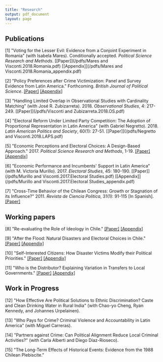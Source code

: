 ```yaml
---
title: "Research"
output: pdf_document
layout: page
---
```


## Publications

[1] "Voting for the Lesser Evil: Evidence from a Conjoint Experiment in Romania" (with Isabela Mares). Conditionally accepted. *Political Science Research and Methods*. [[Paper]](/pdfs/Mares and Visconti.2018.Romania.pdf) [[Appendix]](/pdfs/Mares and Visconti.2018.Romania_appendix.pdf)

[2] "Policy Preferences after Crime Victimization: Panel and Survey Evidence from Latin America." Forthcoming. *British Journal of Political Science*. [[Paper]](/pdfs/Visconti.2018.Crime.pdf) [[Appendix]](/pdfs/Visconti.2018.Crime_appendix.pdf)

[3] "Handling Limited Overlap in Observational Studies with Cardinality Matching" (with José R. Zubizarreta). 2018. *Observational Studies*, 4: 217-249. [[Paper]](/pdfs/Visconti and Zubizarreta.2018.OS.pdf)

[4] "Electoral Reform Under Limited Party Competition: The Adoption of Proportional Representation in Latin America" (with Gabriel Negretto). 2018. *Latin American Politics and Society*, 60(1): 27-51. [[Paper]](/pdfs/Negretto and Visconti.2018.LAPS.pdf)

[5] "Economic Perceptions and Electoral Choices: A Design-Based Approach." 2017. *Political Science Research and Methods*, 1-19. [[Paper]](/pdfs/Visconti.2017.PSRM.pdf) [[Appendix]](/pdfs/Visconti.2017.PSRM_appendix.pdf)

[6] "Economic Performance and Incumbents' Support in Latin America" (with M. Victoria Murillo). 2017. *Electoral Studies*, 45: 180-190. [[Paper]](/pdfs/Murillo and Visconti.2017.Electoral Studies.pdf) [[Appendix]](/pdfs/Murillo and Visconti.2017.Electoral Studies_appendix.pdf) 

[7] "Cross-Time Behavior of the Chilean Congress: Growth or Stagnation of its Influence?" 2011. *Revista de Ciencia Politica*, 31(1): 91-115 [In Spanish]. 
[[Paper]](/pdfs/Visconti.2011.RCP.pdf)

## Working papers

[8] "Re-evaluating the Role of Ideology in Chile." [[Paper]](/pdfs/Visconti.2018.Chile_ideology.pdf) [[Appendix]](/pdfs/Visconti.2018.Chile_ideology_appendix.pdf)

[9] "After the Flood: Natural Disasters and Electoral Choices in Chile."  [[Paper]](/pdfs/Visconti.2018.Floods.pdf) [[Appendix]](/pdfs/Visconti.2018.Floods_appendix.pdf)

[10] "Self-Interested Citizens: How Disaster Victims Modify their Political Priorities."
[[Paper]](/pdfs/Visconti.2018.Priorities.pdf) [[Appendix]](/pdfs/Visconti.2018.Priorities_appendix.pdf)

[11] "Who is the Distributor? Explaining Variation in Transfers to Local Governments." [[Paper]](/pdfs/Visconti.2018.PMU.pdf) [[Appendix]](/pdfs/Visconti.2018.PMU_appendix.pdf)

## Work in Progress



[12] "How Effective Are Political Solutions to Ethnic Discrimination? Caste and Clean Drinking Water in Rural India" (with Chao-yo Cheng, Ryan Kennedy, and Johannes Urpelainen).

[13] "Who Pays for Crime? Criminal Violence and Accountability in Latin America" (with Miguel Carreras).

[14] "Partners against Crime: Can Political Alignment Reduce Local Criminal Activities?" (with Carla Alberti and Diego Díaz-Rioseco).

[15] "The Long-Term Effects of Historical Events: Evidence from the 1988 Chilean Plebiscite."


